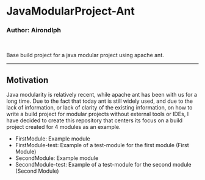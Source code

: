 <h1>JavaModularProject-Ant</h1>
<h3>Author: Airondlph</h3>
<br/>
<p>Base build project for a java modular project using apache ant.</p>

<hr/>

<h2>Motivation</h2>
<p>Java modularity is relatively recent, while apache ant has been with us for
 a long time. Due to the fact that today ant is still widely used, and due to 
 the lack of information, or lack of clarity of the existing information, on 
 how to write a build project for modular projects without external tools or 
 IDEs, I have decided to create this repository that centers its focus on a 
 build project created for 4 modules as an example.</p>

<ul>
	<li>FirstModule: Example module</li>
	<li>FirstModule-test: Example of a test-module for the first module (First Module)</li>
	<li>SecondModule: Example module</li>
	<li>SecondModule-test: Example of a test-module for the second module (Second Module)</li>
</ul>